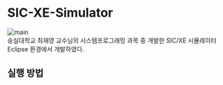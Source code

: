 # SIC-XE-Simulator
![main](https://user-images.githubusercontent.com/21188135/154781295-2b56ecd5-6876-4b88-8dc9-cb7b939da166.png)   
숭실대학교 최재영 교수님의 시스템프로그래밍 과목 중 개발한 SIC/XE 시뮬레이터   
Eclipse 환경에서 개발하였다.   
## 실행 방법
